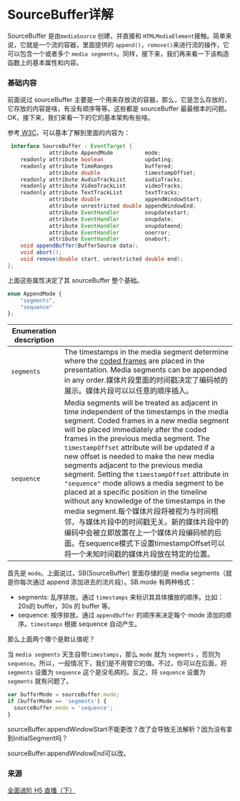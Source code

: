 # SourceBuffer详解

SourceBuffer 是由`mediaSource` 创建，并直接和 `HTMLMediaElement`接触。简单来说，它就是一个流的容器，里面提供的 `append()`，`remove()`来进行流的操作，它可以包含一个或者多个 `media segments`。同样，接下来，我们再来看一下该构造函数上的基本属性和内容。

###  基础内容

前面说过 sourceBuffer 主要是一个用来存放流的容器，那么，它是怎么存放的，它存放的内容是啥，有没有顺序等等。这些都是 sourceBuffer 最最根本的问题。OK，接下来，我们来看一下的它的基本架构有些啥。

参考[ W3C](https://www.w3.org/TR/media-source/#sourcebuffer)，可以基本了解到里面的内容为：

```java
 interface SourceBuffer : EventTarget {
             attribute AppendMode          mode;
    readonly attribute boolean             updating;
    readonly attribute TimeRanges          buffered;
             attribute double              timestampOffset;
    readonly attribute AudioTrackList      audioTracks;
    readonly attribute VideoTrackList      videoTracks;
    readonly attribute TextTrackList       textTracks;
             attribute double              appendWindowStart;
             attribute unrestricted double appendWindowEnd;
             attribute EventHandler        onupdatestart;
             attribute EventHandler        onupdate;
             attribute EventHandler        onupdateend;
             attribute EventHandler        onerror;
             attribute EventHandler        onabort;
    void appendBuffer(BufferSource data);
    void abort();
    void remove(double start, unrestricted double end);
};
```

上面这些属性决定了其 sourceBuffer 整个基础。

```ts
enum AppendMode {
    "segments",
    "sequence"
};
```

| Enumeration description |                                                              |
| ----------------------- | ------------------------------------------------------------ |
| `segments`              | The timestamps in the media segment determine where the [coded frames](https://www.w3.org/TR/media-source/#coded-frame) are placed in the presentation. Media segments can be appended in any order.媒体片段里面的时间戳决定了编码帧的展示。媒体片段可以以任意的顺序插入。 |
| `sequence`              | Media segments will be treated as adjacent in time independent of the timestamps in the media segment. Coded frames in a new media segment will be placed immediately after the coded frames in the previous media segment. The `timestampOffset` attribute will be updated if a new offset is needed to make the new media segments adjacent to the previous media segment. Setting the `timestampOffset` attribute in `"sequence"` mode allows a media segment to be placed at a specific position in the timeline without any knowledge of the timestamps in the media segment.每个媒体片段将被视为与时间相邻，与媒体片段中的时间戳无关。新的媒体片段中的编码中会被立即放置在上一个媒体片段编码帧的后面。在sequence模式下设置timestampOffset可以将一个未知时间戳的媒体片段放在特定的位置。 |





 首先是 `mode`。上面说过，SB(SourceBuffer) 里面存储的是 media segments（就是你每次通过 append 添加进去的流片段）。SB.mode 有两种格式：

- segments: 乱序排放。通过 `timestamps` 来标识其具体播放的顺序。比如：20s的 buffer，30s 的 buffer 等。
- sequence: 按序排放。通过 `appendBuffer` 的顺序来决定每个 mode 添加的顺序。`timestamps` 根据 sequence 自动产生。

那么上面两个哪个是默认值呢？

当 `media segments` 天生自带`timestamps`，那么 `mode` 就为 `segments` ，否则为 `sequence`。所以，一般情况下，我们是不用管它的值。不过，你可以在后面，将 `segments` 设置为 `sequence` 这个是没毛病的。反之，将 `sequence` 设置为 `segments` 就有问题了。

```js
var bufferMode = sourceBuffer.mode;
if (bufferMode == 'segments') {
  sourceBuffer.mode = 'sequence';
}
```





sourceBuffer.appendWindowStart不能更改？改了会导致无法解析？因为没有拿到initialSegment吗？

sourceBuffer.appendWindowEnd可以改。









### 来源

[全面进阶 H5 直播（下）](https://cloud.tencent.com/developer/article/1005457)